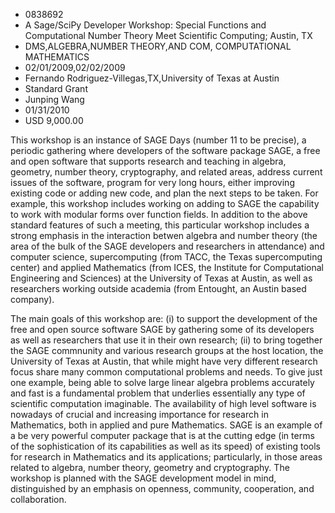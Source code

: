 
* 0838692
* A Sage/SciPy Developer Workshop: Special Functions and Computational Number Theory Meet Scientific Computing; Austin, TX
* DMS,ALGEBRA,NUMBER THEORY,AND COM, COMPUTATIONAL MATHEMATICS
* 02/01/2009,02/02/2009
* Fernando Rodriguez-Villegas,TX,University of Texas at Austin
* Standard Grant
* Junping Wang
* 01/31/2010
* USD 9,000.00

This workshop is an instance of SAGE Days (number 11 to be precise), a periodic
gathering where developers of the software package SAGE, a free and open
software that supports research and teaching in algebra, geometry, number
theory, cryptography, and related areas, address current issues of the software,
program for very long hours, either improving existing code or adding new code,
and plan the next steps to be taken. For example, this workshop includes working
on adding to SAGE the capability to work with modular forms over function
fields. In addition to the above standard features of such a meeting, this
particular workshop includes a strong emphasis in the interaction betwen algebra
and number theory (the area of the bulk of the SAGE developers and researchers
in attendance) and computer science, supercomputing (from TACC, the Texas
supercomputing center) and applied Mathematics (from ICES, the Institute for
Computational Engineering and Sciences) at the University of Texas at Austin, as
well as researchers working outside academia (from Entought, an Austin based
company).

The main goals of this workshop are: (i) to support the development of the free
and open source software SAGE by gathering some of its developers as well as
researchers that use it in their own research; (ii) to bring together the SAGE
commnunity and various research groups at the host location, the University of
Texas at Austin, that while might have very different research focus share many
common computational problems and needs. To give just one example, being able to
solve large linear algebra problems accurately and fast is a fundamental problem
that underlies essentially any type of scientific computation imaginable. The
availability of high level software is nowadays of crucial and increasing
importance for research in Mathematics, both in applied and pure Mathematics.
SAGE is an example of a be very powerful computer package that is at the cutting
edge (in terms of the sophistication of its capabilities as well as its speed)
of existing tools for research in Mathematics and its applications;
particularly, in those areas related to algebra, number theory, geometry and
cryptography. The workshop is planned with the SAGE development model in mind,
distinguished by an emphasis on openness, community, cooperation, and
collaboration.
